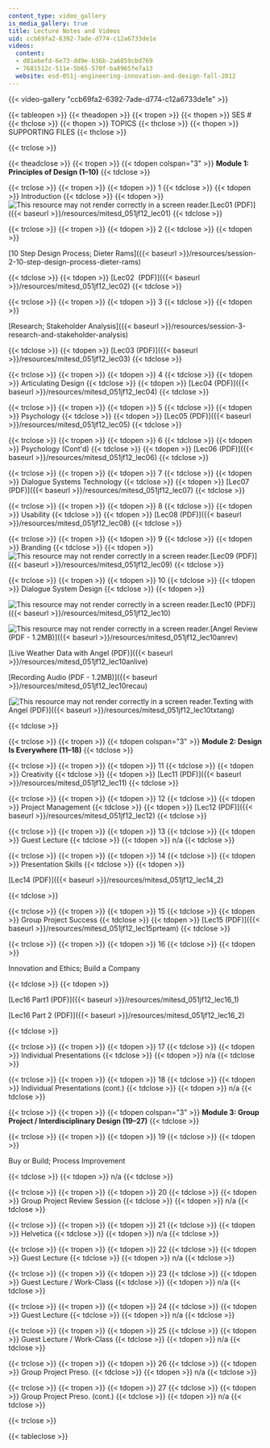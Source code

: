 ```yaml
---
content_type: video_gallery
is_media_gallery: true
title: Lecture Notes and Videos
uid: ccb69fa2-6392-7ade-d774-c12a6733de1e
videos:
  content:
  - d81ebefd-6e73-dd9e-b36b-2a6859cbd769
  - 7681512c-511e-5b65-570f-ba8965fe7a13
  website: esd-051j-engineering-innovation-and-design-fall-2012
---
```



{{< video-gallery "ccb69fa2-6392-7ade-d774-c12a6733de1e" >}}


{{< tableopen >}}
{{< theadopen >}}
{{< tropen >}}
{{< thopen >}}
SES #
{{< thclose >}}
{{< thopen >}}
TOPICS
{{< thclose >}}
{{< thopen >}}
SUPPORTING FILES
{{< thclose >}}

{{< trclose >}}

{{< theadclose >}}
{{< tropen >}}
{{< tdopen colspan="3" >}}
**Module 1: Principles of Design (1–10)**
{{< tdclose >}}

{{< trclose >}}
{{< tropen >}}
{{< tdopen >}}
1
{{< tdclose >}}
{{< tdopen >}}
Introduction
{{< tdclose >}}
{{< tdopen >}}
![This resource may not render correctly in a screen reader.](/images/inacessible.gif)[Lec01 (PDF)]({{< baseurl >}}/resources/mitesd_051jf12_lec01)
{{< tdclose >}}

{{< trclose >}}
{{< tropen >}}
{{< tdopen >}}
2
{{< tdclose >}}
{{< tdopen >}}


[10 Step Design Process; Dieter Rams]({{< baseurl >}}/resources/session-2-10-step-design-process-dieter-rams)


{{< tdclose >}}
{{< tdopen >}}
[Lec02  (PDF)]({{< baseurl >}}/resources/mitesd_051jf12_lec02)
{{< tdclose >}}

{{< trclose >}}
{{< tropen >}}
{{< tdopen >}}
3
{{< tdclose >}}
{{< tdopen >}}


[Research; Stakeholder Analysis]({{< baseurl >}}/resources/session-3-research-and-stakeholder-analysis)


{{< tdclose >}}
{{< tdopen >}}
[Lec03 (PDF)]({{< baseurl >}}/resources/mitesd_051jf12_lec03)
{{< tdclose >}}

{{< trclose >}}
{{< tropen >}}
{{< tdopen >}}
4
{{< tdclose >}}
{{< tdopen >}}
Articulating Design
{{< tdclose >}}
{{< tdopen >}}
[Lec04 (PDF)]({{< baseurl >}}/resources/mitesd_051jf12_lec04)
{{< tdclose >}}

{{< trclose >}}
{{< tropen >}}
{{< tdopen >}}
5
{{< tdclose >}}
{{< tdopen >}}
Psychology
{{< tdclose >}}
{{< tdopen >}}
[Lec05 (PDF)]({{< baseurl >}}/resources/mitesd_051jf12_lec05)
{{< tdclose >}}

{{< trclose >}}
{{< tropen >}}
{{< tdopen >}}
6
{{< tdclose >}}
{{< tdopen >}}
Psychology (Cont'd)
{{< tdclose >}}
{{< tdopen >}}
[Lec06 (PDF)]({{< baseurl >}}/resources/mitesd_051jf12_lec06)
{{< tdclose >}}

{{< trclose >}}
{{< tropen >}}
{{< tdopen >}}
7
{{< tdclose >}}
{{< tdopen >}}
Dialogue Systems Technology
{{< tdclose >}}
{{< tdopen >}}
[Lec07 (PDF)]({{< baseurl >}}/resources/mitesd_051jf12_lec07)
{{< tdclose >}}

{{< trclose >}}
{{< tropen >}}
{{< tdopen >}}
8
{{< tdclose >}}
{{< tdopen >}}
Usability
{{< tdclose >}}
{{< tdopen >}}
[Lec08 (PDF)]({{< baseurl >}}/resources/mitesd_051jf12_lec08)
{{< tdclose >}}

{{< trclose >}}
{{< tropen >}}
{{< tdopen >}}
9
{{< tdclose >}}
{{< tdopen >}}
Branding
{{< tdclose >}}
{{< tdopen >}}
![This resource may not render correctly in a screen reader.](/images/inacessible.gif)[Lec09 (PDF)]({{< baseurl >}}/resources/mitesd_051jf12_lec09)
{{< tdclose >}}

{{< trclose >}}
{{< tropen >}}
{{< tdopen >}}
10
{{< tdclose >}}
{{< tdopen >}}
Dialogue System Design
{{< tdclose >}}
{{< tdopen >}}


![This resource may not render correctly in a screen reader.](/images/inacessible.gif)[Lec10 (PDF)]({{< baseurl >}}/resources/mitesd_051jf12_lec10)

![This resource may not render correctly in a screen reader.](/images/inacessible.gif)[Angel Review (PDF - 1.2MB)]({{< baseurl >}}/resources/mitesd_051jf12_lec10anrev)

[Live Weather Data with Angel (PDF)]({{< baseurl >}}/resources/mitesd_051jf12_lec10anlive)

[Recording Audio (PDF - 1.2MB)]({{< baseurl >}}/resources/mitesd_051jf12_lec10recau)

[![This resource may not render correctly in a screen reader.](/images/inacessible.gif)Texting with Angel (PDF)]({{< baseurl >}}/resources/mitesd_051jf12_lec10txtang)


{{< tdclose >}}

{{< trclose >}}
{{< tropen >}}
{{< tdopen colspan="3" >}}
**Module 2: Design Is Everywhere (11–18)**
{{< tdclose >}}

{{< trclose >}}
{{< tropen >}}
{{< tdopen >}}
11
{{< tdclose >}}
{{< tdopen >}}
Creativity
{{< tdclose >}}
{{< tdopen >}}
[Lec11 (PDF)]({{< baseurl >}}/resources/mitesd_051jf12_lec11)
{{< tdclose >}}

{{< trclose >}}
{{< tropen >}}
{{< tdopen >}}
12
{{< tdclose >}}
{{< tdopen >}}
Project Management
{{< tdclose >}}
{{< tdopen >}}
[Lec12 (PDF)]({{< baseurl >}}/resources/mitesd_051jf12_lec12)
{{< tdclose >}}

{{< trclose >}}
{{< tropen >}}
{{< tdopen >}}
13
{{< tdclose >}}
{{< tdopen >}}
Guest Lecture
{{< tdclose >}}
{{< tdopen >}}
n/a
{{< tdclose >}}

{{< trclose >}}
{{< tropen >}}
{{< tdopen >}}
14
{{< tdclose >}}
{{< tdopen >}}
Presentation Skills
{{< tdclose >}}
{{< tdopen >}}


[Lec14 (PDF)]({{< baseurl >}}/resources/mitesd_051jf12_lec14_2)


{{< tdclose >}}

{{< trclose >}}
{{< tropen >}}
{{< tdopen >}}
15
{{< tdclose >}}
{{< tdopen >}}
Group Project Success
{{< tdclose >}}
{{< tdopen >}}
[Lec15 (PDF)]({{< baseurl >}}/resources/mitesd_051jf12_lec15prteam)
{{< tdclose >}}

{{< trclose >}}
{{< tropen >}}
{{< tdopen >}}
16
{{< tdclose >}}
{{< tdopen >}}


Innovation and Ethics; Build a Company


{{< tdclose >}}
{{< tdopen >}}


[Lec16 Part1 (PDF)]({{< baseurl >}}/resources/mitesd_051jf12_lec16_1)

[Lec16 Part 2 (PDF)]({{< baseurl >}}/resources/mitesd_051jf12_lec16_2)


{{< tdclose >}}

{{< trclose >}}
{{< tropen >}}
{{< tdopen >}}
17
{{< tdclose >}}
{{< tdopen >}}
Individual Presentations
{{< tdclose >}}
{{< tdopen >}}
n/a
{{< tdclose >}}

{{< trclose >}}
{{< tropen >}}
{{< tdopen >}}
18
{{< tdclose >}}
{{< tdopen >}}
Individual Presentations (cont.)
{{< tdclose >}}
{{< tdopen >}}
n/a
{{< tdclose >}}

{{< trclose >}}
{{< tropen >}}
{{< tdopen colspan="3" >}}
**Module 3: Group Project / Interdisciplinary Design (19–27)**
{{< tdclose >}}

{{< trclose >}}
{{< tropen >}}
{{< tdopen >}}
19
{{< tdclose >}}
{{< tdopen >}}


Buy or Build; Process Improvement


{{< tdclose >}}
{{< tdopen >}}
n/a
{{< tdclose >}}

{{< trclose >}}
{{< tropen >}}
{{< tdopen >}}
20
{{< tdclose >}}
{{< tdopen >}}
Group Project Review Session
{{< tdclose >}}
{{< tdopen >}}
n/a
{{< tdclose >}}

{{< trclose >}}
{{< tropen >}}
{{< tdopen >}}
21
{{< tdclose >}}
{{< tdopen >}}
Helvetica
{{< tdclose >}}
{{< tdopen >}}
n/a
{{< tdclose >}}

{{< trclose >}}
{{< tropen >}}
{{< tdopen >}}
22
{{< tdclose >}}
{{< tdopen >}}
Guest Lecture
{{< tdclose >}}
{{< tdopen >}}
n/a
{{< tdclose >}}

{{< trclose >}}
{{< tropen >}}
{{< tdopen >}}
23
{{< tdclose >}}
{{< tdopen >}}
Guest Lecture / Work-Class
{{< tdclose >}}
{{< tdopen >}}
n/a
{{< tdclose >}}

{{< trclose >}}
{{< tropen >}}
{{< tdopen >}}
24
{{< tdclose >}}
{{< tdopen >}}
Guest Lecture
{{< tdclose >}}
{{< tdopen >}}
n/a
{{< tdclose >}}

{{< trclose >}}
{{< tropen >}}
{{< tdopen >}}
25
{{< tdclose >}}
{{< tdopen >}}
Guest Lecture / Work-Class
{{< tdclose >}}
{{< tdopen >}}
n/a
{{< tdclose >}}

{{< trclose >}}
{{< tropen >}}
{{< tdopen >}}
26
{{< tdclose >}}
{{< tdopen >}}
Group Project Preso.
{{< tdclose >}}
{{< tdopen >}}
n/a
{{< tdclose >}}

{{< trclose >}}
{{< tropen >}}
{{< tdopen >}}
27
{{< tdclose >}}
{{< tdopen >}}
Group Project Preso. (cont.)
{{< tdclose >}}
{{< tdopen >}}
n/a
{{< tdclose >}}

{{< trclose >}}

{{< tableclose >}}